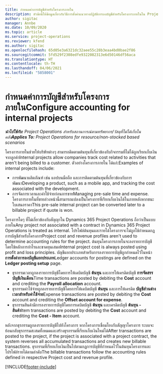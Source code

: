 ```yaml
---
title: กำหนดค่าการบัญชีสำหรับโครงการภายใน
description: หัวข้อนี้ให้ข้อมูลเกี่ยวกับวิธีการตั้งค่าแนวทางปฏิบัติการลงบัญชีสำหรับโครงการภายในใน Project Operations
author: sigitac
manager: Annbe
ms.date: 10/09/2020
ms.topic: article
ms.service: project-operations
ms.reviewer: kfend
ms.author: sigitac
ms.openlocfilehash: 65d05e3a6321dc32aee55c28b3eaa4bd0bae2f86
ms.sourcegitcommit: 5fd529f2308edfe9322082313e6d50146df56aca
ms.translationtype: HT
ms.contentlocale: th-TH
ms.lasthandoff: 04/06/2021
ms.locfileid: "5858001"
---
```

# <a name="configure-accounting-for-internal-projects"></a><span data-ttu-id="d172f-103">กำหนดค่าการบัญชีสำหรับโครงการภายใน</span><span class="sxs-lookup"><span data-stu-id="d172f-103">Configure accounting for internal projects</span></span>

<span data-ttu-id="d172f-104">_**นำไปใช้กับ:** Project Operations สำหรับสถานการณ์ตามทรัพยากร/วัสดุที่ไม่ได้เก็บในคลัง_</span><span class="sxs-lookup"><span data-stu-id="d172f-104">_**Applies To:** Project Operations for resource/non-stocked based scenarios_</span></span>

<span data-ttu-id="d172f-105">โครงการภายในช่วยให้บริษัทต่างๆ สามารถติดตามต้นทุนที่เกี่ยวข้องกับกิจกรรมที่ไม่ได้ถูกเรียกเก็บเงินจากลูกค้า</span><span class="sxs-lookup"><span data-stu-id="d172f-105">Internal projects allow companies track cost related to activities that aren't being billed to a customer.</span></span> <span data-ttu-id="d172f-106">ตัวอย่างโครงการภายใน ได้แก่:</span><span class="sxs-lookup"><span data-stu-id="d172f-106">Examples of internal projects include:</span></span>

- <span data-ttu-id="d172f-107">การพัฒนาผลิตภัณฑ์ เช่น แอปบนมือถือ และการติดตามต้นทุนที่เกี่ยวข้องกับการพัฒนา</span><span class="sxs-lookup"><span data-stu-id="d172f-107">Developing a product, such as a mobile app, and tracking the cost associated with the development.</span></span>
- <span data-ttu-id="d172f-108">การจัดการเวลาและค่าใช้จ่ายก่อนการขาย</span><span class="sxs-lookup"><span data-stu-id="d172f-108">Managing pre-sale time and expense.</span></span> <span data-ttu-id="d172f-109">โครงการภายในที่ขายล่วงหน้านี้สามารถแปลงเป็นโครงการที่เรียกเก็บเงินได้ในภายหลังหากชนะใบเสนอราคา</span><span class="sxs-lookup"><span data-stu-id="d172f-109">This pre-sale internal project can be converted later to a billable project if quote is won.</span></span>

<span data-ttu-id="d172f-110">โครงการใดๆ ที่ไม่เกี่ยวข้องกับสัญญาใน Dynamics 365 Project Operations ถือว่าเป็นแบบภายใน</span><span class="sxs-lookup"><span data-stu-id="d172f-110">Any project not associated with a contract in Dynamics 365 Project Operations is treated as internal.</span></span> <span data-ttu-id="d172f-111">โปรไฟล์ต้นทุนและรายได้โครงการจะไม่ถูกใช้กำหนดกฎการบัญชีสำหรับโครงการ</span><span class="sxs-lookup"><span data-stu-id="d172f-111">Project cost and revenue profiles aren't used to determine accounting rules for the project.</span></span> <span data-ttu-id="d172f-112">ต้นทุนโครงการภายในจะลงรายการบัญชีโดยใช้หลักการกำไรและขาดทุนเสมอ</span><span class="sxs-lookup"><span data-stu-id="d172f-112">Internal project cost is always posted using profit and loss principles.</span></span> <span data-ttu-id="d172f-113">บัญชีแยกประเภทสำหรับการลงรายการบัญชีถูกกำหนดไว้ในหน้า **การตั้งค่าการลงบัญชีแยกประเภท**</span><span class="sxs-lookup"><span data-stu-id="d172f-113">Ledger accounts for postings are defined on the **Ledger posting setup** page.</span></span>

- <span data-ttu-id="d172f-114">ธุรกรรมเวลาถูกลงรายการบัญชีโดยการให้เดบิตบัญชี **ต้นทุน** และการให้เครดิตบัญชี **การจัดสรรบัญชีเงินเดือน**</span><span class="sxs-lookup"><span data-stu-id="d172f-114">Time transactions are posted by debiting the **Cost** account and crediting the **Payroll allocation** account.</span></span>
- <span data-ttu-id="d172f-115">ธุรกรรมค่าใช้จ่ายถูกลงรายการบัญชีโดยการให้เดบิตบัญชี **ต้นทุน** และการให้เครดิต **บัญชีส่วนต่างเวลาสำหรับค่าใช้จ่าย**</span><span class="sxs-lookup"><span data-stu-id="d172f-115">Expense transactions are posted by debiting the **Cost** account and crediting the **Offset account for expense**.</span></span>
- <span data-ttu-id="d172f-116">ธุรกรรมสินค้ามีการลงรายการบัญชีโดยการเดบิตบัญชี **ต้นทุน** และเครดิตบัญชี **ต้นทุน - สินค้า**</span><span class="sxs-lookup"><span data-stu-id="d172f-116">Item transactions are posted by debiting the **Cost** account and crediting the **Cost - Item** account.</span></span>

<span data-ttu-id="d172f-117">หลังจากธุรกรรมถูกลงรายการบัญชีไปยังโครงการ หากโครงการเชื่อมโยงกับสัญญาโครงการ ระบบจะย้อนกลับธุรกรรมสะสมทั้งหมดและสร้างธุรกรรมที่เรียกเก็บเงินใหม่ได้</span><span class="sxs-lookup"><span data-stu-id="d172f-117">After transactions are posted to the project, if the project is associated with a project contract, the system reverses all accumulated transactions and creates new billable transactions.</span></span> <span data-ttu-id="d172f-118">ธุรกรรมที่เรียกเก็บเงินเป็นไปตามกฎการบัญชีที่กำหนดไว้ในต้นทุนโครงการและโปรไฟล์รายได้ตามลำดับ</span><span class="sxs-lookup"><span data-stu-id="d172f-118">The billable transactions follow the accounting rules defined in respective Project cost and revenue profile.</span></span>




[!INCLUDE[footer-include](../includes/footer-banner.md)]
